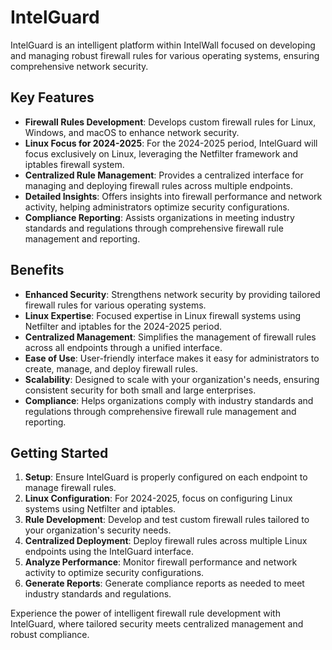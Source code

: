 # IntelGuard

IntelGuard is an intelligent platform within IntelWall focused on developing and managing robust firewall rules for various operating systems, ensuring comprehensive network security.

## Key Features

- **Firewall Rules Development**: Develops custom firewall rules for Linux, Windows, and macOS to enhance network security.
- **Linux Focus for 2024-2025**: For the 2024-2025 period, IntelGuard will focus exclusively on Linux, leveraging the Netfilter framework and iptables firewall system.
- **Centralized Rule Management**: Provides a centralized interface for managing and deploying firewall rules across multiple endpoints.
- **Detailed Insights**: Offers insights into firewall performance and network activity, helping administrators optimize security configurations.
- **Compliance Reporting**: Assists organizations in meeting industry standards and regulations through comprehensive firewall rule management and reporting.

## Benefits

- **Enhanced Security**: Strengthens network security by providing tailored firewall rules for various operating systems.
- **Linux Expertise**: Focused expertise in Linux firewall systems using Netfilter and iptables for the 2024-2025 period.
- **Centralized Management**: Simplifies the management of firewall rules across all endpoints through a unified interface.
- **Ease of Use**: User-friendly interface makes it easy for administrators to create, manage, and deploy firewall rules.
- **Scalability**: Designed to scale with your organization's needs, ensuring consistent security for both small and large enterprises.
- **Compliance**: Helps organizations comply with industry standards and regulations through comprehensive firewall rule management and reporting.

## Getting Started

1. **Setup**: Ensure IntelGuard is properly configured on each endpoint to manage firewall rules.
2. **Linux Configuration**: For 2024-2025, focus on configuring Linux systems using Netfilter and iptables.
3. **Rule Development**: Develop and test custom firewall rules tailored to your organization's security needs.
4. **Centralized Deployment**: Deploy firewall rules across multiple Linux endpoints using the IntelGuard interface.
5. **Analyze Performance**: Monitor firewall performance and network activity to optimize security configurations.
6. **Generate Reports**: Generate compliance reports as needed to meet industry standards and regulations.

Experience the power of intelligent firewall rule development with IntelGuard, where tailored security meets centralized management and robust compliance.
